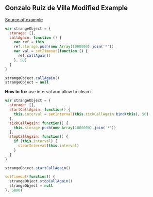 ## Gonzalo Ruiz de Villa Modified Example

[Source of example](http://slides.com/gruizdevilla/memory#/5/17)

```js
var strangeObject = {
  storage: [], 
  callAgain: function () {
    var ref = this 
    ref.storage.push(new Array(1000000).join('*'))
    var val = setTimeout(function () {
      ref.callAgain() 
    }, 50) 
  } 
} 

strangeObject.callAgain() 
strangeObject = null
```

**How to fix:** use interval and allow to clean it

```js
var strangeObject = {
  storage: [], 
  startCallAgain: function() {
    this.interval = setInterval(this.tickCallAgain.bind(this), 50) 
  },
  tickCallAgain: function() {
    this.storage.push(new Array(1000000).join('*'))
  },
  stopCallAgain: function() {
    if (this.interval) {
      clearInterval(this.interval)
    }
  }
} 

strangeObject.startCallAgain() 

setTimeout(function() {
  strangeObject.stopCallAgain()
  strangeObject = null
}, 5000)
```

